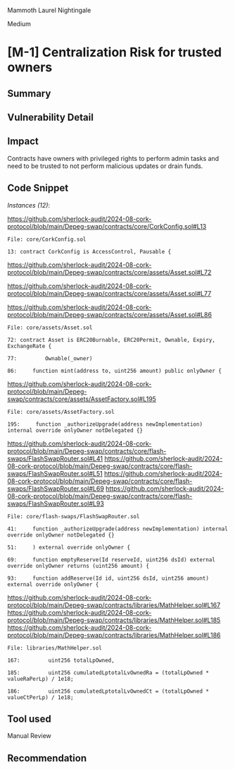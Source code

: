 Mammoth Laurel Nightingale

Medium

# [M-1] Centralization Risk for trusted owners

## Summary

## Vulnerability Detail

## Impact
Contracts have owners with privileged rights to perform admin tasks and need to be trusted to not perform malicious updates or drain funds.
## Code Snippet

*Instances (12)*:

https://github.com/sherlock-audit/2024-08-cork-protocol/blob/main/Depeg-swap/contracts/core/CorkConfig.sol#L13


```solidity
File: core/CorkConfig.sol

13: contract CorkConfig is AccessControl, Pausable {

```
https://github.com/sherlock-audit/2024-08-cork-protocol/blob/main/Depeg-swap/contracts/core/assets/Asset.sol#L72

https://github.com/sherlock-audit/2024-08-cork-protocol/blob/main/Depeg-swap/contracts/core/assets/Asset.sol#L77

https://github.com/sherlock-audit/2024-08-cork-protocol/blob/main/Depeg-swap/contracts/core/assets/Asset.sol#L86

```solidity
File: core/assets/Asset.sol

72: contract Asset is ERC20Burnable, ERC20Permit, Ownable, Expiry, ExchangeRate {

77:         Ownable(_owner)

86:     function mint(address to, uint256 amount) public onlyOwner {

```
https://github.com/sherlock-audit/2024-08-cork-protocol/blob/main/Depeg-swap/contracts/core/assets/AssetFactory.sol#L195

```solidity
File: core/assets/AssetFactory.sol

195:     function _authorizeUpgrade(address newImplementation) internal override onlyOwner notDelegated {}

```
https://github.com/sherlock-audit/2024-08-cork-protocol/blob/main/Depeg-swap/contracts/core/flash-swaps/FlashSwapRouter.sol#L41
https://github.com/sherlock-audit/2024-08-cork-protocol/blob/main/Depeg-swap/contracts/core/flash-swaps/FlashSwapRouter.sol#L51
https://github.com/sherlock-audit/2024-08-cork-protocol/blob/main/Depeg-swap/contracts/core/flash-swaps/FlashSwapRouter.sol#L69
https://github.com/sherlock-audit/2024-08-cork-protocol/blob/main/Depeg-swap/contracts/core/flash-swaps/FlashSwapRouter.sol#L93

```solidity
File: core/flash-swaps/FlashSwapRouter.sol

41:     function _authorizeUpgrade(address newImplementation) internal override onlyOwner notDelegated {}

51:     ) external override onlyOwner {

69:     function emptyReserve(Id reserveId, uint256 dsId) external override onlyOwner returns (uint256 amount) {

93:     function addReserve(Id id, uint256 dsId, uint256 amount) external override onlyOwner {

```
https://github.com/sherlock-audit/2024-08-cork-protocol/blob/main/Depeg-swap/contracts/libraries/MathHelper.sol#L167
https://github.com/sherlock-audit/2024-08-cork-protocol/blob/main/Depeg-swap/contracts/libraries/MathHelper.sol#L185
https://github.com/sherlock-audit/2024-08-cork-protocol/blob/main/Depeg-swap/contracts/libraries/MathHelper.sol#L186

```solidity
File: libraries/MathHelper.sol

167:         uint256 totalLpOwned,

185:         uint256 cumulatedLptotalLvOwnedRa = (totalLpOwned * valueRaPerLp) / 1e18;

186:         uint256 cumulatedLptotalLvOwnedCt = (totalLpOwned * valueCtPerLp) / 1e18;

```




## Tool used

Manual Review

## Recommendation